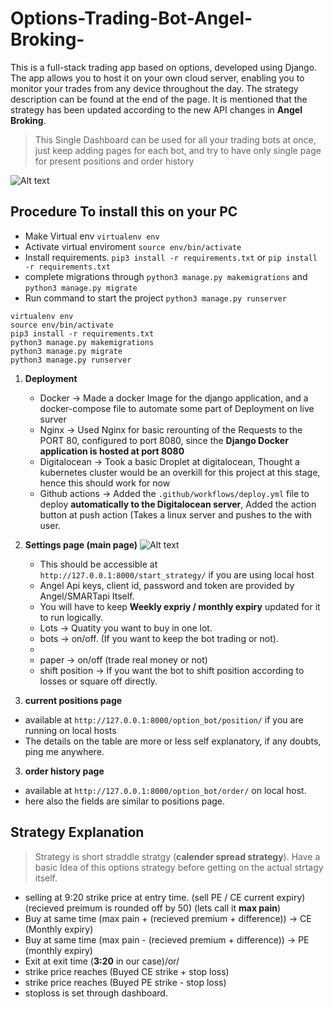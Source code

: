 # Options-Trading-Bot-Angel-Broking-


This is a full-stack trading app based on options, developed using Django. The app allows you to host it on your own cloud server, enabling you to monitor your trades from any device throughout the day. The strategy description can be found at the end of the page.
It is mentioned that the strategy has been updated according to the new API changes in **Angel Broking**.


>This Single Dashboard can be used for all your trading bots at once, just keep adding pages for each bot, and try to have only single page for present positions and order history

![Alt text](https://github.com/sudhanshu8833/Options-Trading-Bot-Angel-Broking-/blob/master/screenshots/login.png)


## Procedure To install this on your PC


 - Make Virtual env `virtualenv env`
 - Activate virtual enviroment `source env/bin/activate`
 - Install requirements. `pip3 install -r requirements.txt` or `pip install -r requirements.txt`
 - complete migrations through `python3 manage.py makemigrations` and `python3 manage.py migrate`
 - Run command to start the project `python3 manage.py runserver`



```
virtualenv env
source env/bin/activate
pip3 install -r requirements.txt
python3 manage.py makemigrations
python3 manage.py migrate
python3 manage.py runserver
```




1. **Deployment**
   - Docker -> Made a docker Image for the django application, and a docker-compose file to automate some part of Deployment on live surver
   - Nginx -> Used Nginx for basic rerounting of the Requests to the PORT 80, configured to port 8080, since the **Django Docker application is hosted at port 8080**
   - Digitalocean -> Took a basic Droplet at digitalocean, Thought a kubernetes cluster would be an overkill for this project at this stage, hence this should work for now
   - Github actions -> Added the `.github/workflows/deploy.yml` file to deploy **automatically to the Digitalocean server**, Added the action button at push action (Takes a linux server and pushes to the <ip-address> with <specified> user.
     


1. **Settings page (main page)**
   ![Alt text](https://github.com/sudhanshu8833/Options-Trading-Bot-Angel-Broking-/blob/master/screenshots/dashboard.png)
   - This should be accessible at `http://127.0.0.1:8000/start_strategy/` if you are using local host
   - Angel Api keys, client id, password and token are provided by Angel/SMARTapi Itself.
   - You will have to keep **Weekly expriy / monthly expiry** updated for it to run logically.
   - Lots -> Quatity you want to buy in one lot.
   - bots -> on/off. (If you want to keep the bot trading or not).
   - 
   - paper -> on/off (trade real money or not)
   - shift position -> If you want the bot to shift position according to losses or square off directly.


2. **current positions page**

  - available at `http://127.0.0.1:8000/option_bot/position/` if you are running on local hosts
  - The details on the table are more or less self explanatory, if any doubts, ping me anywhere.



3. **order history page**

  - available at `http://127.0.0.1:8000/option_bot/order/` on local host.
  - here also the fields are similar to positions page.






## Strategy Explanation

>Strategy is short straddle stratgy (**calender spread strategy**). Have a basic Idea of this options strategy before getting on the actual strtagy itself.


- selling at 9:20 strike price at entry time. (sell PE / CE current expiry) (recieved preimum is rounded off by 50) (lets call it **max pain**)
- Buy at same time (max pain + (recieved premium + difference)) → CE (Monthly expiry)
- Buy at same time (max pain - (recieved premium + difference)) → PE (monthly expiry)
- Exit at exit time (**3:20** in our case)/or/
- strike price reaches (Buyed CE strike + stop loss)
- strike price reaches (Buyed PE strike - stop loss)
- stoploss is set through dashboard.


